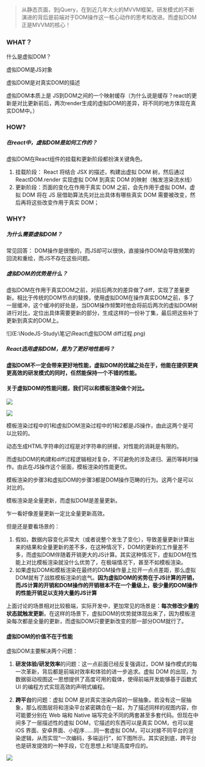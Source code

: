 > 从静态页面，到jQuery，在到近几年大火的MVVM框架。研发模式的不断演进的背后是前端对于DOM操作这一核心动作的思考和改进。而虚拟DOM正是MVVM的核心！

### WHAT？

什么是虚拟DOM？

虚拟DOM是JS对象

虚拟DOM是对真实DOM的描述

虚拟DOM本质上是 JS到DOM之间的一个映射缓存（为什么说是缓存？react的更新是对比更新前后，两次render生成的虚拟DOM的差异，将不同的地方体现在真实DOM中。）



### HOW?

##### 在react中，虚拟DOM是如何工作的？

虚拟DOM在React组件的挂载和更新阶段都扮演关键角色。

1. 挂载阶段： React 将结合 JSX 的描述，构建出虚拟 DOM 树，然后通过 ReactDOM.render 实现虚拟 DOM 到真实 DOM 的映射（触发渲染流水线）
2. 更新阶段：页面的变化在作用于真实 DOM 之前，会先作用于虚拟 DOM，虚拟 DOM 将在 JS 层借助算法先对比出具体有哪些真实 DOM 需要被改变，然后再将这些改变作用于真实 DOM；

### WHY?

##### 为什么需要虚拟DOM？

常见回答： DOM操作是很慢的，而JS却可以很快，直接操作DOM会导致频繁的回流和重绘，而JS不存在这些问题。



##### 虚拟DOM的优势是什么？

虚拟DOM在作用于真实DOM之前，对前后两次的差异做了diff，实现了差量更新。相比于传统的DOM节点的替换，使用虚拟DOM在操作真实DOM之前，多了一层缓冲，这个缓冲的好处是，当DOM操作频繁时他会将前后两次的虚拟DOM树进行对比，定位出具体需要更新的部分，生成这样的一份补丁集，最后把这些补丁更新到真实的DOM上。

![](E:\NodeJS-Study\笔记\React\虚拟DOM diff过程.png)

##### React选用虚拟DOM，是为了更好地性能吗？

**虚拟DOM不一定会带来更好地性能，虚拟DOM的优越之处在于，他能在提供更爽更高效的研发模式的同时，任然能保持一个不错的性能。**

#### 关于**虚拟DOM**的性能问题，我们可以和**模板渲染**做个对比。

![](E:\NodeJS-Study\笔记\React\模板渲染工作流.png)

![](E:\NodeJS-Study\笔记\React\虚拟DOM渲染工作流.png)

模板渲染过程中的1和虚拟DOM渲染过程中的1和2都是JS操作，由此这两个是可以比较的。

动态生成HTML字符串的过程是对字符串的拼接，对性能的消耗是有限的。

而虚拟DOM的构建和diff过程逻辑相对复杂，不可避免的涉及递归、遍历等耗时操作。由此在JS操作这个层面，模板渲染的性能更优。



模板渲染的步骤3和虚拟DOM的步骤3都是DOM操作范畴的行为。这两个是可以对比的。

模板渲染是全量更新，而虚拟DOM是差量更新。

乍一看好像差量更新一定比全量更新高效。

但是还是要看场景的：

1. 假如，数据内容变化非常大（或者说整个发生了变化），导致差量更新计算出来的结果和全量更新的差不多，在这种情况下，DOM的更新的工作量差不多，而虚拟DOM伴随着开销更大的JS计算。其实这种情况下，虚拟DOM在性能上对比模板渲染就没什么优势了，在极端情况下，甚至不如模板渲染。
2. 如果虚拟DOM和模板渲染在最终的DOM操作量上拉开一点点差距，那么虚拟DOM就有了战胜模板渲染的底气。**因为虚拟DOM的劣势在于JS计算的开销，而JS计算的开销和DOM操作的开销根本不在一个量级上，极少量的DOM操作的性能开销足以支持大量的JS计算**

上面讨论的场景相对比较极端，实际开发中，更加常见的场景是：**每次修改少量的状态就触发更新**。在这样的场景下，虚拟DOM的优势就体现出来了，因为模板渲染每次都是全量的更新，而虚拟DOM只要更新改变的那一部分DOM就行了。

#### 虚拟DOM的价值不在于性能

虚拟DOM主要解决两个问题：

1. **研发体验/研发效率**的问题：这一点前面已经反复强调过，DOM 操作模式的每一次革新，背后都是前端对效率和体验的进一步追求。虚拟 DOM 的出现，为数据驱动视图这一思想提供了高度可用的载体，使得前端开发能够基于函数式 UI 的编程方式实现高效的声明式编程。

2. **跨平台**的问题：虚拟 DOM 是对真实渲染内容的一层抽象。若没有这一层抽象，那么视图层将和渲染平台紧密耦合在一起，为了描述同样的视图内容，你可能要分别在 Web 端和 Native 端写完全不同的两套甚至多套代码。但现在中间多了一层描述性的虚拟 DOM，它描述的东西可以是真实 DOM，也可以是iOS 界面、安卓界面、小程序......同一套虚拟 DOM，可以对接不同平台的渲染逻辑，从而实现“一次编码，多端运行”，如下图所示。其实说到底，跨平台也是研发提效的一种手段，它在思想上和1是高度呼应的。

![](E:\NodeJS-Study\笔记\React\虚拟DOM助力跨平台的实现.png)